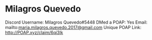 # Milagros Quevedo

Discord Username: Milagros Quevedo#5448
DMed a POAP: Yes
Email: mailto:maria.milagros.quevedo.2017@gmail.com
Unique POAP Link: http://POAP.xyz/claim/6qi3lk